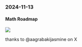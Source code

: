 ### 2024-11-13
#### Math Roadmap

![](https://x.com/hamptonism/status/1844439915863605700)

thanks to @aagrabakijasmine on X
